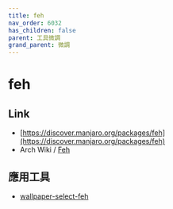 ```yaml
---
title: feh
nav_order: 6032
has_children: false
parent: 工具微調
grand_parent: 微調
---
```



# feh

## Link

* [https://discover.manjaro.org/packages/feh](https://discover.manjaro.org/packages/feh)
* Arch Wiki / [Feh](https://wiki.archlinux.org/index.php/Feh)


## 應用工具

* [wallpaper-select-feh](https://samwhelp.github.io/note-about-fzf/read/project/wallpaper-select/wallpaper-select-feh)
